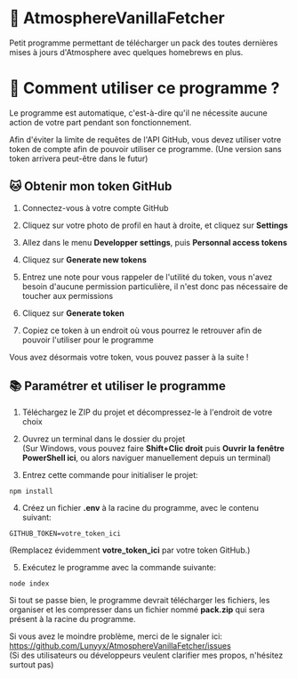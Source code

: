 ﻿# 🌌 AtmosphereVanillaFetcher

Petit programme permettant de télécharger un pack des toutes dernières mises à jours d'Atmosphere avec quelques homebrews en plus.

# 🤔 Comment utiliser ce programme ?

Le programme est automatique, c'est-à-dire qu'il ne nécessite aucune action de votre part pendant son fonctionnement.

Afin d'éviter la limite de requêtes de l'API GitHub, vous devez utiliser votre token de compte afin de pouvoir utiliser ce programme. (Une version sans token arrivera peut-être dans le futur) 

## 🐱 Obtenir mon token GitHub

1. Connectez-vous à votre compte GitHub

2. Cliquez sur votre photo de profil en haut à droite, et cliquez sur **Settings**

3. Allez dans le menu **Developper settings**, puis **Personnal access tokens**

4. Cliquez sur **Generate new tokens**

5. Entrez une note pour vous rappeler de l'utilité du token, vous n'avez besoin d'aucune permission particulière, il n'est donc pas nécessaire de toucher aux permissions

6. Cliquez sur **Generate token**

7. Copiez ce token à un endroit où vous pourrez le retrouver afin de pouvoir l'utiliser pour le programme

Vous avez désormais votre token, vous pouvez passer à la suite !

## 📚 Paramétrer et utiliser le programme

1. Téléchargez le ZIP du projet et décompressez-le à l'endroit de votre choix

2. Ouvrez un terminal dans le dossier du projet<br>
(Sur Windows, vous pouvez faire **Shift+Clic droit** puis **Ouvrir la fenêtre PowerShell ici**, ou alors naviguer manuellement depuis un terminal)

3. Entrez cette commande pour initialiser le projet:
```
npm install
```

4. Créez un fichier **.env** à la racine du programme, avec le contenu suivant:
```
GITHUB_TOKEN=votre_token_ici
```
(Remplacez évidemment **votre_token_ici** par votre token GitHub.)

5. Exécutez le programme avec la commande suivante:
```
node index
```
Si tout se passe bien, le programme devrait télécharger les fichiers, les organiser et les compresser dans un fichier nommé **pack.zip** qui sera présent à la racine du programme.

Si vous avez le moindre problème, merci de le signaler ici: https://github.com/Lunyyx/AtmosphereVanillaFetcher/issues<br>
(Si des utilisateurs ou développeurs veulent clarifier mes propos, n'hésitez surtout pas)
